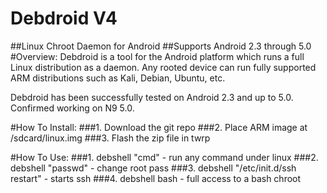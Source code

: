 Debdroid V4
========

##Linux Chroot Daemon for Android 
##Supports Android 2.3 through 5.0
#Overview:
Debdroid is a tool for the Android platform which runs a full Linux distribution as a daemon. 
Any rooted device can run fully supported ARM distributions such as Kali, Debian, Ubuntu, etc.

Debdroid has been successfully tested on Android 2.3 and up to 5.0. Confirmed working on N9 5.0.

#How To Install:
###1. Download the git repo
###2. Place ARM image at /sdcard/linux.img
###3. Flash the zip file in twrp

#How To Use:
###1. debshell "cmd" - run any command under linux
###2. debshell "passwd" - change root pass
###3. debshell "/etc/init.d/ssh restart" - starts ssh
###4. debshell bash - full access to a bash chroot
